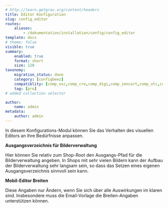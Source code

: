 ```yaml
---
# http://learn.getgrav.org/content/headers
title: Editor Konfiguration
slug: config_editor
routes:
    aliases:
        - /dokumentation/installation/config/config_editor
template: docs
# theme: false
visible: true
summary:
    enabled: true
    format: short
    size: 128
taxonomy:
    migration_status: done
    category: [configbeez]
    compatiblity: [comp_osc,comp_cre,comp_digi,comp_zencart,comp_xtc,comp_xtcm2,comp_gambio]    
    tag: [pro]
# added collection selector

author:
    name: admin
metadata:
    author: admin
---
```




In diesem Konfigurations-Modul können Sie das Verhalten des visuellen Editors an Ihre Bedürfnisse anpassen.

**Ausgangsverzeichnis für Bilderverwaltung**

Hier können Sie relativ zum Shop-Root den Ausgangs-Pfad für die Bilderverwaltung angeben. In Shops mit sehr vielen Bildern kann der Aufbau der Bilderverwaltung sehr langsam sein, so dass das Setzen eines eigenen Ausgangsverzeichnis sinnvoll sein kann.


**Mobil-Editor Breiten**

Diese Angaben nur Ändern, wenn Sie sich über alle Auswirkungen im klaren sind. Insbesondere muss die Email-Vorlage die Breiten-Angaben unterstützen können.